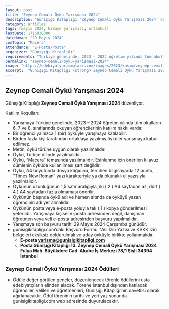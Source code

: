 ```yaml
---
layout: post
title: "Zeynep Cemali Öykü Yarışması 2024"
description: "Günışığı Kitaplığı 'Zeynep Cemali Öykü Yarışması 2024' düzenliyor."
category: articles
tags: [mayıs 2024, hikaye yarışması, ortaokul]
lastDate: 1716930000
dateHuman: "29 Mayıs 2024"
comTopic: "Macera"
attendance: "E-Posta/Posta"
organizer: "Günışığı Kitaplığı"
requirements: "Türkiye genelinde, 2023 – 2024 öğretim yılında tüm okulların 6, 7 ve 8. sınıflarında okuyan öğrencileri katılabilir."
permalink: "zeynep-cemali-oyku-yarismasi-2024"
image: "https://edebiyatyarismalari.com/images/2023/kasim/zeynep-cemali-oyku-yarismasi-2024.jpg"
excerpt:  "Günışığı Kitaplığı <strong> Zeynep Cemali Öykü Yarışması 2024 </strong> düzenliyor."
---
```


## Zeynep Cemali Öykü Yarışması 2024
Günışığı Kitaplığı **Zeynep Cemali Öykü Yarışması 2024** düzenliyor.  

Katılım Koşulları:
- Yarışmaya Türkiye genelinde, 2023 – 2024 öğretim yılında tüm okulların 6, 7 ve 8. sınıflarında okuyan öğrencilerinin katılım hakkı vardır.
- Bir öğrenci yalnızca 1 (bir) öyküyle yarışmaya katılabilir.
- Birden fazla kişi tarafından ortaklaşa yazılmış öyküler yarışmaya kabul edilmez.
- Metin, öykü türüne uygun olarak yazılmalıdır.
- Öykü, Türkçe dilinde yazılmalıdır.
- Öykü, “Macera” temasında yazılmalıdır. Esinlenme için önerilen kılavuz cümlenin öyküde kullanılması şart değildir.
- Öykü, A4 boyutunda dosya kâğıdına, tercihen bilgisayarda 12 punto, “Times New Roman” yazı karakteriyle ya da okunaklı el yazısıyla yazılmalıdır.
- Öykünün uzunluğunun 1,5 satır aralığıyla, iki ( 2 ) A4 sayfadan az, dört ( 4 ) A4 sayfadan fazla olmaması önerilir.
- Öykünün başında öykü adı ve hemen altında da öyküyü yazan öğrencinin adı yer almalıdır.
- Öykünün posta veya e-posta yoluyla tek ( 1 ) kopya gönderilmesi yeterlidir.
Yarışmaya kişisel e-posta adresinden değil, danışman öğretmen veya veli e-posta adresinden başvuru yapılmalıdır.
- Yarışmaya son başvuru tarihi 29 Mayıs 2024 Çarşamba günüdür.
- gunisigikitapligi.com’daki Başvuru Formu, Veli İzin Yazısı ve KVKK izin belgeleri eksiksiz doldurulmalı ve aday öyküyle birlikte yollanmalıdır.
    - **E-posta yarisma@gunisigikitapligi.com**
    - **Posta Günışığı Kitaplığı 13. Zeynep Cemali Öykü Yarışması 2024 Fulya Mah. Büyükdere Cad. Akabe İş Merkezi 78/1 Şişli 34394 İstanbul**


### Zeynep Cemali Öykü Yarışması 2024 Ödülleri
- Ödüle değer görülen gençler, düzenlenecek törenle ödüllerini usta edebiyatçıların elinden alacak. Törene İstanbul dışından katılacak öğrenciler, velileri ve öğretmenleri, Günışığı Kitaplığı’nın davetlisi olarak ağırlanacaktır. Ödül töreninin tarihi ve yeri yaz sonunda gunisigikitapligi.com web adresinde duyurulacaktır.